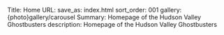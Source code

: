 Title: Home
URL:
save_as: index.html
sort_order: 001
gallery: {photo}gallery/carousel
Summary: Homepage of the Hudson Valley Ghostbusters
description: Homepage of the Hudson Valley Ghostbusters